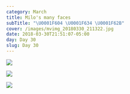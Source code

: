 ```yaml
---
category: March
title: Milo's many faces
subTitle: "\U0001F604 \U0001F634 \U0001F62B"
cover: /images/mvimg_20180330_211322.jpg
date: 2018-03-30T21:51:07-05:00
day: Day 30
slug: Day 30
---
```

![](/images/mvimg_20180330_211322.jpg)

![](/images/mvimg_20180330_191319.jpg)

![](/images/img_20180330_165509.jpg)

